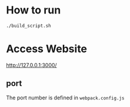 # How to run

```
./build_script.sh
```

# Access Website

http://127.0.0.1:3000/

## port
The port number is defined in `webpack.config.js`

